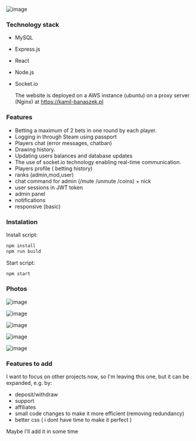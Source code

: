 


![image](https://github.com/Cr3ativeCod3r/Roulette/assets/117399144/a6e211c1-1939-4c05-a95d-82bba638a4ca)



### Technology stack

- MySQL
- Express.js
- React
- Node.js
- Socket.io

  The website is deployed on a AWS instance (ubuntu) on a proxy server (Nginx) at https://kamil-banaszek.pl 


### Features

- Betting a maximum of 2 bets in one round by each player.
- Logging in through Steam using passport 
- Players chat (error messages, chatban)
- Drawing history.
- Updating users balances and database updates
- The use of socket.io technology enabling real-time communication.
- Players profile ( betting history)
- ranks (admin,mod,user)
- chat command for admin (/mute /unmute /coins) + nick
- user sessions in JWT token
- admin panel
- notifications
- responsive (basic)

### Instalation

Install script:
```bash
npm install
npm run build
```

Start script:
```bash
npm start
```
### Photos


![image](https://github.com/Cr3ativeCod3r/Roulette/assets/117399144/8d6866bc-4038-4d19-9ff3-64e2d30ca3dc)

![image](https://github.com/Cr3ativeCod3r/Roulette/assets/117399144/e4bb23cf-1b94-4c2c-bb9f-54421340ad01)

![image](https://github.com/Cr3ativeCod3r/Roulette/assets/117399144/4b0c3cbc-4ae9-4c75-b323-226b318fc879)

![image](https://github.com/Cr3ativeCod3r/Roulette/assets/117399144/881bef0e-775d-4556-83c8-a11285fcb01c)

![image](https://github.com/Cr3ativeCod3r/Roulette/assets/117399144/04e01412-4d7e-4b95-a64e-427c832704a8)


### Features to add

I want to focus on other projects now, so I'm leaving this one, but it can be expanded, e.g. by:

- deposit/withdraw 
- support
- affiliates 
- small code changes to make it more efficient (removing redundancy)
- better css ( i dont have time to make it perfect )

Maybe I'll add it in some time

